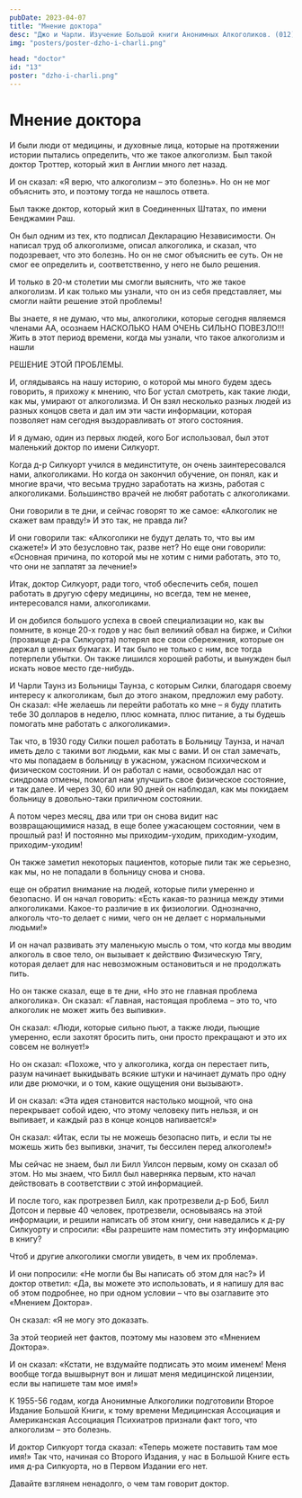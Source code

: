 ```yaml
---
pubDate: 2023-04-07
title: "Мнение доктора"
desc: "Джо и Чарли. Изучение Большой книги Анонимных Алкоголиков. (012)"
img: "posters/poster-dzho-i-charli.png"

head: "doctor"
id: "13"
poster: "dzho-i-charli.png"
---
```


# Мнение доктора

И были люди от медицины, и духовные лица, которые на протяжении истории пытались определить, что же такое алкоголизм. Был такой доктор Троттер, который жил в Англии много лет назад.

И он сказал: «Я верю, что алкоголизм – это болезнь». Но он не мог объяснить это, и поэтому тогда не нашлось ответа.

Был также доктор, который жил в Соединенных Штатах, по имени Бенджамин Раш.

Он был одним из тех, кто подписал Декларацию Независимости. Он написал труд об алкоголизме, описал алкоголика, и сказал, что подозревает, что это болезнь. Но он не смог объяснить ее суть. Он не смог ее определить и, соответственно, у него не было решения.

И только в 20-м столетии мы смогли выяснить, что же такое алкоголизм. И как только мы узнали, что он из себя представляет, мы смогли найти решение этой проблемы!

Вы знаете, я не думаю, что мы, алкоголики, которые сегодня являемся членами АА, осознаем НАСКОЛЬКО НАМ ОЧЕНЬ СИЛЬНО ПОВЕЗЛО!!! Жить в этот период времени, когда мы узнали, что такое алкоголизм и нашли

РЕШЕНИЕ ЭТОЙ ПРОБЛЕМЫ.

И, оглядываясь на нашу историю, о которой мы много будем здесь говорить, я прихожу к мнению, что Бог устал смотреть, как такие люди, как мы, умирают от алкоголизма. И Он взял несколько разных людей из разных концов света и дал им эти части информации, которая позволяет нам сегодня выздоравливать от этого состояния.

И я думаю, один из первых людей, кого Бог использовал, был этот маленький доктор по имени Силкуорт.

Когда д-р Силкуорт учился в мединституте, он очень заинтересовался нами, алкоголиками. Но когда он закончил обучение, он понял, как и многие врачи, что весьма трудно заработать на жизнь, работая с алкоголиками. Большинство врачей не любят работать с алкоголиками.

Они говорили в те дни, и сейчас говорят то же самое: «Алкоголик не скажет вам правду!» И это так, не правда ли?

И они говорили так: «Алкоголики не будут делать то, что вы им скажете!» И это безусловно так, разве нет? Но еще они говорили: «Основная причина, по которой мы не хотим с ними работать, это то, что они не заплатят за лечение!»

Итак, доктор Силкуорт, ради того, чтоб обеспечить себя, пошел работать в другую сферу медицины, но всегда, тем не менее, интересовался нами, алкоголиками.

И он добился большого успеха в своей специализации но, как вы помните, в конце 20-х годов у нас был великий обвал на бирже, и Си́лки (прозвище д-ра Силкуорта) потерял все свои сбережения, которые он держал в ценных бумагах. И так было не только с ним, все тогда потерпели убытки. Он также лишился хорошей работы, и вынужден был искать новое место где-нибудь.

И Чарли Таунз из Больницы Таунза, с которым Силки, благодаря своему интересу к алкоголикам, был до этого знаком, предложил ему работу. Он сказал: «Не желаешь ли перейти работать ко мне – я буду платить тебе 30 долларов в неделю, плюс комната, плюс питание, а ты будешь помогать мне работать с алкоголиками».

Так что, в 1930 году Силки пошел работать в Больницу Таунза, и начал иметь дело с такими вот людьми, как мы с вами. И он стал замечать, что мы попадаем в больницу в ужасном, ужасном психическом и физическом состоянии. И он работал с нами, освобождал нас от синдрома отмены, помогал нам улучшить свое физическое состояние, и так далее. И через 30, 60 или 90 дней он наблюдал, как мы покидаем больницу в довольно-таки приличном состоянии.

А потом через месяц, два или три он снова видит нас возвращающимися назад, в еще более ужасающем состоянии, чем в прошлый раз! И постоянно мы приходим-уходим, приходим-уходим, приходим-уходим!

Он также заметил некоторых пациентов, которые пили так же серьезно, как мы, но не попадали в больницу снова и снова.

еще он обратил внимание на людей, которые пили умеренно и безопасно. И он начал говорить: «Есть какая-то разница между этими алкоголиками. Какое-то различие в их физиологии. Однозначно, алкоголь что-то делает с ними, чего он не делает с нормальными людьми!»

И он начал развивать эту маленькую мысль о том, что когда мы вводим алкоголь в свое тело, он вызывает к действию Физическую Тягу, которая делает для нас невозможным остановиться и не продолжать пить.

Но он также сказал, еще в те дни, «Но это не главная проблема алкоголика». Он сказал: «Главная, настоящая проблема – это то, что алкоголик не может жить без выпивки».

Он сказал: «Люди, которые сильно пьют, а также люди, пьющие умеренно, если захотят бросить пить, они просто прекращают и это их совсем не волнует!»

Но он сказал: «Похоже, что у алкоголика, когда он перестает пить, разум начинает выкидывать всякие штуки и начинает думать про одну или две рюмочки, и о том, какие ощущения они вызывают».

И он сказал: «Эта идея становится настолько мощной, что она перекрывает собой идею, что этому человеку пить нельзя, и он выпивает, и каждый раз в конце концов напивается!»

Он сказал: «Итак, если ты не можешь безопасно пить, и если ты не можешь жить без выпивки, значит, ты бессилен перед алкоголем!»

Мы сейчас не знаем, был ли Билл Уилсон первым, кому он сказал об этом. Но мы знаем, что Билл был наверняка первым, кто начал действовать в соответствии с этой информацией.

И после того, как протрезвел Билл, как протрезвели д-р Боб, Билл Дотсон и первые 40 человек, протрезвели, основываясь на этой информации, и решили написать об этом книгу, они наведались к д-ру Силкуорту и спросили: «Вы разрешите нам поместить эту информацию в книгу?

Чтоб и другие алкоголики смогли увидеть, в чем их проблема».

И они попросили: «Не могли бы Вы написать об этом для нас?» И доктор ответил: «Да, вы можете это использовать, и я напишу для вас об этом подробнее, но при одном условии – что вы озаглавите это «Мнением Доктора».

Он сказал: «Я не могу это доказать.

За этой теорией нет фактов, поэтому мы назовем это «Мнением Доктора».

И он сказал: «Кстати, не вздумайте подписать это моим именем! Меня вообще тогда вышвырнут вон и лишат меня медицинской лицензии, если вы напишете там мое имя!»

К 1955-56 годам, когда Анонимные Алкоголики подготовили Второе Издание Большой Книги, к тому времени Медицинская Ассоциация и Американская Ассоциация Психиатров признали факт того, что алкоголизм – это болезнь.

И доктор Силкуорт тогда сказал: «Теперь можете поставить там мое имя!» Так что, начиная со Второго Издания, у нас в Большой Книге есть имя д-ра Силкуорта, но в Первом Издании его нет.

Давайте взглянем ненадолго, о чем там говорит доктор.
